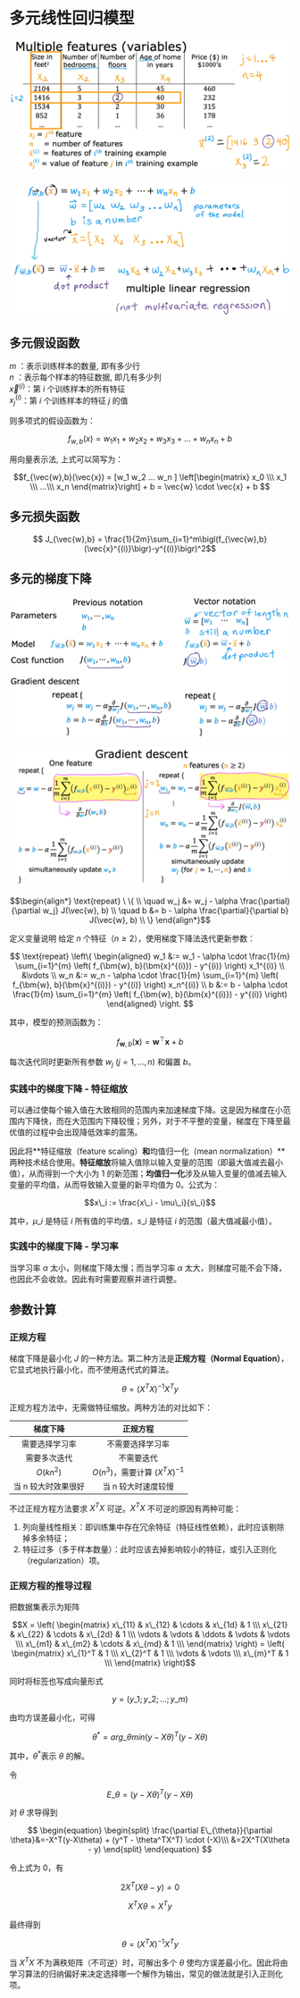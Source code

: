 # 多元线性回归模型

![](assets/multi_20250602212109.png)

![](assets/multi_20250602220356.png)

## 多元假设函数

$m$ ：表示训练样本的数量, 即有多少行  
$n$ ：表示每个样本的特征数据, 即几有多少列  
$\vec{x}^{(i)}$：第 $i$ 个训练样本的所有特征  
$x_j^{(i)}$：第 $i$ 个训练样本的特征 $j$ 的值  

则多项式的假设函数为：

$$f_{w,b}(x) = w_1 x_1 + w_2 x_2 + w_3 x_3 + ... + w_n x_n + b $$

用向量表示法, 上式可以简写为：

$$f_{\vec{w},b}(\vec{x}) = 
[w_1 w_2 ... w_n ] 
\left[\begin{matrix} x_0 \\\ x_1 \\\ ...\\\ x_n \end{matrix}\right] + b 
= \vec{w} \cdot \vec{x} + b $$ 
## 多元损失函数

$$
J_{\vec{w},b} = \frac{1}{2m}\sum_{i=1}^m\bigl(f_{\vec{w},b}(\vec{x}^{(i)}\bigr)-y^{(i)}\bigr)^2$$

## 多元的梯度下降
![](assets/Pasted%20image%2020250602221440.png)

![](assets/Pasted%20image%2020250602221454.png)

$$\begin{align*}
\text{repeat} \ \{ \\
\quad w_j &= w_j - \alpha \frac{\partial}{\partial w_j} J(\vec{w}, b) \\
\quad b &= b - \alpha \frac{\partial}{\partial b} J(\vec{w}, b) \\
\}
\end{align*}$$


定义变量说明
给定 $n$ 个特征（$n \geq 2$），使用梯度下降法迭代更新参数：

$$
\text{repeat} \left\{
\begin{aligned}
w_1 &:= w_1 - \alpha \cdot \frac{1}{m} \sum_{i=1}^{m} \left( f_{\bm{w}, b}(\bm{x}^{(i)}) - y^{(i)} \right) x_1^{(i)} \\
&\vdots \\
w_n &:= w_n - \alpha \cdot \frac{1}{m} \sum_{i=1}^{m} \left( f_{\bm{w}, b}(\bm{x}^{(i)}) - y^{(i)} \right) x_n^{(i)} \\
b &:= b - \alpha \cdot \frac{1}{m} \sum_{i=1}^{m} \left( f_{\bm{w}, b}(\bm{x}^{(i)}) - y^{(i)} \right)
\end{aligned}
\right.
$$

其中，模型的预测函数为：

$$
f_{\bm{w}, b}(\bm{x}) = \bm{w}^\top \bm{x} + b
$$

每次迭代同时更新所有参数 $w_j \ (j = 1,\dots,n)$ 和偏置 $b$。



### 实践中的梯度下降 - 特征缩放

可以通过使每个输入值在大致相同的范围内来加速梯度下降。这是因为梯度在小范围内下降快，而在大范围内下降较慢；另外，对于不平整的变量，梯度在下降至最优值的过程中会出现降低效率的震荡。

因此将**特征缩放（feature scaling）**和**均值归一化（mean normalization）**两种技术结合使用。**特征缩放**将输入值除以输入变量的范围（即最大值减去最小值），从而得到一个大小为 1 的新范围；**均值归一化**涉及从输入变量的值减去输入变量的平均值，从而导致输入变量的新平均值为 0。公式为：

$$x\_i := \frac{x\_i - \mu\_i}{s\_i}$$

其中，$\mu\_i$ 是特征 $i$ 所有值的平均值，$s\_i$ 是特征 $i$ 的范围（最大值减最小值）。

### 实践中的梯度下降 - 学习率

当学习率 $\alpha$ 太小，则梯度下降太慢；而当学习率 $\alpha$ 太大，则梯度可能不会下降，也因此不会收敛。因此有时需要观察并进行调整。

## 参数计算

### 正规方程

梯度下降是最小化 $J$ 的一种方法。第二种方法是**正规方程（Normal Equation）**，它显式地执行最小化，而不使用迭代式的算法。

$$\theta = (X^TX)^{-1}X^Ty$$

正规方程方法中，无需做特征缩放。两种方法的对比如下：

| 梯度下降 | 正规方程 |
| :--: | :--: |
| 需要选择学习率 | 不需要选择学习率 |
| 需要多次迭代 | 不需要迭代 |
| $O(kn^2)$ | $O(n^3)$，需要计算 $(X^TX)^{-1}$ |
| 当 n 较大时效果很好 | 当 n 较大时速度较慢 |

不过正规方程方法要求 $X^TX$ 可逆。$X^TX$ 不可逆的原因有两种可能：

1. 列向量线性相关：即训练集中存在冗余特征（特征线性依赖），此时应该剔除掉多余特征；
2. 特征过多（多于样本数量）：此时应该去掉影响较小的特征，或引入正则化（regularization）项。

### 正规方程的推导过程

把数据集表示为矩阵

$$X = \left( \begin{matrix} x\_{11} & x\_{12} & \cdots & x\_{1d} & 1 \\\ x\_{21} & x\_{22} & \cdots & x\_{2d} & 1 \\\ \vdots & \vdots & \ddots & \vdots & \vdots \\\ x\_{m1} & x\_{m2} & \cdots & x\_{md} & 1 \\\ \end{matrix} \right) = \left( \begin{matrix} x\_{1}^T & 1 \\\ x\_{2}^T & 1 \\\ \vdots & \vdots \\\ x\_{m}^T & 1 \\\ \end{matrix} \right)$$

同时将标签也写成向量形式

$$y = (y\_1;y\_2;...;y\_m)$$

由均方误差最小化，可得

$$\theta^* = arg\_{\theta}min(y-X\theta)^T(y-X\theta)$$

其中，$\theta^*$表示 $\theta$ 的解。

令

$$E\_{\theta} = (y-X\theta)^T(y-X\theta)$$

对 $\theta$ 求导得到

$$
\begin{equation}
\begin{split}
\frac{\partial E\_{\theta}}{\partial \theta}&=-X^T(y-X\theta) + (y^T - \theta^TX^T) \cdot (-X)\\\
&=2X^T(X\theta - y)
\end{split}
\end{equation}
$$

令上式为 0，有

$$2X^T(X\theta - y) = 0$$

$$X^TX\theta = X^Ty$$

最终得到

$$\theta = (X^TX)^{-1}X^Ty$$

当 $X^TX$ 不为满秩矩阵（不可逆）时，可解出多个 $\theta$ 使均方误差最小化。因此将由学习算法的归纳偏好来决定选择哪一个解作为输出，常见的做法就是引入正则化项。